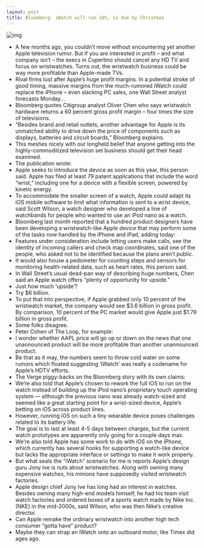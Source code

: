 ```yaml
---
layout: post
title: Bloomberg- iWatch will run iOS, is due by Christmas
---
```

![img](http://media.idownloadblog.com/wp-content/uploads/2012/01/iwatch2-1.jpeg)
* A few months ago, you couldn’t move without encountering yet another Apple television rumor. But if you are interested in profit – and what company isn’t – the execs in Cupertino should cancel any HD TV and focus on wristwatches. Turns out, the wristwatch business could be way more profitable than Apple-made TVs.
* Rival firms lust after Apple’s huge profit margins. In a potential stroke of good timing, massive margins from the much-rumored iWatch could replace the iPhone – even slacking PC sales, one Wall Street analyst forecasts Monday…
* Bloomberg quotes Citigroup analyst Oliver Chen who says wristwatch hardware returns a 60 percent gross profit margin – four times the size of televisions.
* “Besides brand and retail outlets, another advantage for Apple is its unmatched ability to drive down the price of components such as displays, batteries and circuit boards,” Bloomberg explains.
* This meshes nicely with our longheld belief that anyone getting into the highly-commoditized television set business should get their head examined.
* The publication wrote:
* Apple seeks to introduce the device as soon as this year, this person said. Apple has filed at least 79 patent applications that include the word “wrist,” including one for a device with a flexible screen, powered by kinetic energy.
* To accommodate the smaller screen of a watch, Apple could adapt its iOS mobile software to limit what information is sent to a wrist device, said Scott Wilson, a watch designer who developed a line of watchbands for people who wanted to use an iPod nano as a watch.
* Bloomberg last month reported that a hundred product designers have been developing a wristwatch-like Apple device that may perform some of the tasks now handled by the iPhone and iPad, adding today:
* Features under consideration include letting users make calls, see the identity of incoming callers and check map coordinates, said one of the people, who asked not to be identified because the plans aren’t public.
* It would also house a pedometer for counting steps and sensors for monitoring health-related data, such as heart rates, this person said.
* In Wall Street’s usual dead-pan way of describing huge numbers, Chen said an Apple watch offers “plenty of opportunity for upside.”
* Just how much ‘upside’?
* Try $6 billion.
* To put that into perspective, if Apple grabbed only 10 percent of the wristwatch market, the company would see $3.6 billion in gross profit. By comparison, 10 percent of the PC market would give Apple just $1.79 billion in gross profit.
* Some folks disagree.
* Peter Cohen of The Loop, for example:
* I wonder whether AAPL price will go up or down on the news that one unannounced product will be more profitable than another unannounced product.
* Be that as it may, the numbers seem to throw cold water on some rumors which floated suggesting ‘iWatch’ was really a codename for Apple’s HDTV efforts.
* The Verge piggy-backs on the Bloomberg story with its own claims:
* We’re also told that Apple’s chosen to rework the full iOS to run on the watch instead of building up the iPod nano’s proprietary touch operating system — although the previous nano was already watch-sized and seemed like a great starting point for a wrist-sized device, Apple’s betting on iOS across product lines.
* However, running iOS on such a tiny wearable device poses challenges related to its battery life:
* The goal is to last at least 4-5 days between charges, but the current watch prototypes are apparently only going for a couple days max.
* We’re also told Apple has some work to do with iOS on the iPhone, which currently has several hooks for supporting a watch-like device but lacks the appropriate interface or settings to make it work properly.
* But what seals the “iWatch” scenario for me is reports Apple’s design guru Jony Ive is nuts about wristwatches. Along with owning many expensive watches, his minions have supposedly visited wristwatch factories.
* Apple design chief Jony Ive has long had an interest in watches. Besides owning many high-end models himself, he had his team visit watch factories and ordered boxes of a sports watch made by Nike Inc. (NKE) in the mid-2000s, said Wilson, who was then Nike’s creative director.
* Can Apple remake the ordinary wristwatch into another high tech consumer “gotta have” product?
* Maybe they can strap an iWatch onto an outboard motor, like Timex did ages ago.

